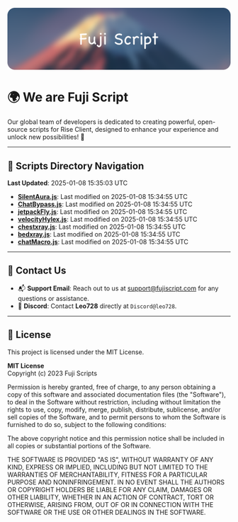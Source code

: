 ![Banner](.github/b.webp)

# 🌍 **We are Fuji Script**

Our global team of developers is dedicated to creating powerful, open-source scripts for Rise Client, designed to enhance your experience and unlock new possibilities! 🌟

---
<!-- SCRIPTS_NAVIGATION_START -->
## 📂 **Scripts Directory Navigation**

**Last Updated**: 2025-01-08 15:35:03 UTC

- **[SilentAura.js](scripts/SilentAura.js)**: Last modified on 2025-01-08 15:34:55 UTC
- **[ChatBypass.js](scripts/ChatBypass.js)**: Last modified on 2025-01-08 15:34:55 UTC
- **[jetpackFly.js](scripts/jetpackFly.js)**: Last modified on 2025-01-08 15:34:55 UTC
- **[velocityHylex.js](scripts/velocityHylex.js)**: Last modified on 2025-01-08 15:34:55 UTC
- **[chestxray.js](scripts/chestxray.js)**: Last modified on 2025-01-08 15:34:55 UTC
- **[bedxray.js](scripts/bedxray.js)**: Last modified on 2025-01-08 15:34:55 UTC
- **[chatMacro.js](scripts/chatMacro.js)**: Last modified on 2025-01-08 15:34:55 UTC

<!-- SCRIPTS_NAVIGATION_END -->

---

## 💬 **Contact Us**  
- 📬 **Support Email**: Reach out to us at [support@fujiscript.com](mailto:support@fujiscript.com) for any questions or assistance.  
- 💬 **Discord**: Contact **Leo728** directly at `Discord@leo728`.

---

## 📜 **License**

This project is licensed under the MIT License.  

**MIT License**  
Copyright (c) 2023 Fuji Scripts  

Permission is hereby granted, free of charge, to any person obtaining a copy of this software and associated documentation files (the "Software"), to deal in the Software without restriction, including without limitation the rights to use, copy, modify, merge, publish, distribute, sublicense, and/or sell copies of the Software, and to permit persons to whom the Software is furnished to do so, subject to the following conditions:  

The above copyright notice and this permission notice shall be included in all copies or substantial portions of the Software.  

THE SOFTWARE IS PROVIDED "AS IS", WITHOUT WARRANTY OF ANY KIND, EXPRESS OR IMPLIED, INCLUDING BUT NOT LIMITED TO THE WARRANTIES OF MERCHANTABILITY, FITNESS FOR A PARTICULAR PURPOSE AND NONINFRINGEMENT. IN NO EVENT SHALL THE AUTHORS OR COPYRIGHT HOLDERS BE LIABLE FOR ANY CLAIM, DAMAGES OR OTHER LIABILITY, WHETHER IN AN ACTION OF CONTRACT, TORT OR OTHERWISE, ARISING FROM, OUT OF OR IN CONNECTION WITH THE SOFTWARE OR THE USE OR OTHER DEALINGS IN THE SOFTWARE.  
